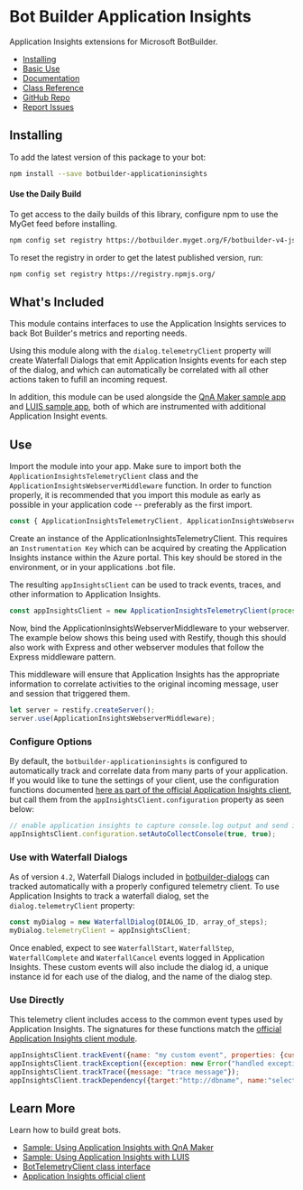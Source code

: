 # Bot Builder Application Insights

Application Insights extensions for Microsoft BotBuilder.

- [Installing](#installing)
- [Basic Use](#use)
- [Documentation](https://docs.microsoft.com/en-us/azure/bot-service/bot-service-overview-introduction?view=azure-bot-service-4.0)
- [Class Reference](https://docs.microsoft.com/en-us/javascript/api/botbuilder-azure/)
- [GitHub Repo](https://github.com/Microsoft/botbuilder-js)
- [Report Issues](https://github.com/Microsoft/botbuilder-js/issues)

## Installing
To add the latest version of this package to your bot:

```bash
npm install --save botbuilder-applicationinsights
```

#### Use the Daily Build

To get access to the daily builds of this library, configure npm to use the MyGet feed before installing.

```bash
npm config set registry https://botbuilder.myget.org/F/botbuilder-v4-js-daily/npm/
```

To reset the registry in order to get the latest published version, run:
```bash
npm config set registry https://registry.npmjs.org/
```

## What's Included

This module contains interfaces to use the Application Insights services to back Bot Builder's metrics and reporting needs.

Using this module along with the `dialog.telemetryClient` property will create Waterfall Dialogs that emit Application Insights
events for each step of the dialog, and which can automatically be correlated with all other actions taken to fufill an incoming request.

In addition, this module can be used alongside the [QnA Maker sample app](https://github.com/Microsoft/BotBuilder-Samples/tree/master/samples/javascript_nodejs/20.qna-with-appinsights) 
and [LUIS sample app](https://github.com/Microsoft/BotBuilder-Samples/tree/master/samples/javascript_nodejs/21.luis-with-appinsights), both of which
are instrumented with additional Application Insight events.

## Use

Import the module into your app. Make sure to import both the `ApplicationInsightsTelemetryClient` class and the `ApplicationInsightsWebserverMiddleware` function.
In order to function properly, it is recommended that you import this module as early as possible in your application code -- preferably as the first import.

```javascript
const { ApplicationInsightsTelemetryClient, ApplicationInsightsWebserverMiddleware } = require('botbuilder-applicationinsights');
```

Create an instance of the ApplicationInsightsTelemetryClient. This requires an `Instrumentation Key` which can be acquired by creating
the Application Insights instance within the Azure portal. This key should be stored in the environment, or in your applications .bot file.

The resulting `appInsightsClient` can be used to track events, traces, and other information to Application Insights.

```javascript
const appInsightsClient = new ApplicationInsightsTelemetryClient(process.env.instrumentationKey);
```
Now, bind the ApplicationInsightsWebserverMiddleware to your webserver. The example below shows this being used with Restify,
though this should also work with Express and other webserver modules that follow the Express middleware pattern.

This middleware will ensure that Application Insights has the appropriate information to correlate activities to the
original incoming message, user and session that triggered them.

```javascript
let server = restify.createServer();
server.use(ApplicationInsightsWebserverMiddleware);
```

### Configure Options

By default, the `botbuilder-applicationinsights` is configured to automatically track and correlate data from many parts of your application.
If you would like to tune the settings of your client, use the configuration functions documented [here as part of the official Application Insights client](https://github.com/Microsoft/ApplicationInsights-node.js#configuration), but call them from the `appInsightsClient.configuration` property as seen below:

```javascript
// enable application insights to capture console.log output and send it as trace events
appInsightsClient.configuration.setAutoCollectConsole(true, true);
```

### Use with Waterfall Dialogs

As of version `4.2`, Waterfall Dialogs included in [botbuilder-dialogs](https://github.com/Microsoft/botbuilder-js/tree/master/libraries/botbuilder-dialogs) can 
tracked automatically with a properly configured telemetry client.  To use Application Insights to track a waterfall dialog, set the `dialog.telemetryClient` property:

```javascript
const myDialog = new WaterfallDialog(DIALOG_ID, array_of_steps);
myDialog.telemetryClient = appInsightsClient;
```

Once enabled, expect to see `WaterfallStart`, `WaterfallStep`, `WaterfallComplete` and `WaterfallCancel` events logged in Application Insights.
These custom events will also include the dialog id, a unique instance id for each use of the dialog, and the name of the dialog step.

### Use Directly

This telemetry client includes access to the common event types used by Application Insights. The signatures for these functions match the [official
Application Insights client module](https://github.com/Microsoft/ApplicationInsights-node.js#track-custom-telemetry).

```javascript
appInsightsClient.trackEvent({name: "my custom event", properties: {customProperty: "custom property value"}});
appInsightsClient.trackException({exception: new Error("handled exceptions can be logged with this method")});
appInsightsClient.trackTrace({message: "trace message"});
appInsightsClient.trackDependency({target:"http://dbname", name:"select customers proc", data:"SELECT * FROM Customers", duration:231, resultCode:0, success: true, dependencyTypeName: "ZSQL"});
```

## Learn More
Learn how to build great bots.

* [Sample: Using Application Insights with QnA Maker](https://github.com/Microsoft/BotBuilder-Samples/tree/master/samples/javascript_nodejs/20.qna-with-appinsights)
* [Sample: Using Application Insights with LUIS](https://github.com/Microsoft/BotBuilder-Samples/tree/master/samples/javascript_nodejs/21.luis-with-appinsights)
* [BotTelemetryClient class interface](https://github.com/Microsoft/botbuilder-js/tree/master/libraries/botbuilder-core/src/botTelemetryClient.ts)
* [Application Insights official client](https://github.com/Microsoft/ApplicationInsights-node.js)